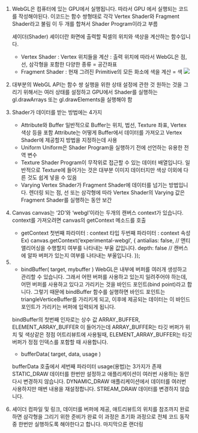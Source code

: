 1. WebGL은 컴퓨터에 있는 GPU에서 실행됩니다. 
    따라서 GPU 에서 실행되는 코드를 작성해야된다.
    이코드는 함수 쌍형태로 각각 Vertex Shader와 Fragment Shader라고 불림
    이 두 개를 합쳐서 Shader Program이라고 부름

    셰이더(Shader)
    셰이더란 화면에 출력할 픽셀의 위치와 색상을 계산하는 함수입니다.

    * Vertex Shader : Vertex 위치들을 계산
                    : 출력 위치에 따라서 WebGL은 점, 선, 삼각형을 포함한 다양한 종류
                    = 공간좌표
    * Fragment Shader : 현재 그려진 Primitive의 모든 화소에 색을 계산
                    = 색
    ![](https://shs400.github.io/images/shader.png)


2. 대부분의 WebGL API는 함수 쌍 실행을 위한 상태 설정에 관한 것
    원하는 것을 그리기 위해서는 여러 상태를 설정하고 GPU에서 Shader를 실행하는 gl.drawArrays 또는 gl.drawElements을 실행해야 함

3. Shader가 데이터를 받는 방법에는 4가지
    * Attribute와 Buffer
        일반적으로 Buffer는 위치, 법선, Texture 좌표, Vertex 색상 등을 포함
        Attribute는 어떻게 Buffer에서 데이터를 가져오고 Vertex Shader에 제공할지 방법을 지정하는데 사용
    * Uniform
        Uniform은 Shader Program을 실행하기 전에 선언하는 유용한 전역 변수
    * Texture
        Shader Program이 무작위로 접근할 수 있는 데이터 배열입니다. 일반적으로 Texture에 들어가는 것은 대부분 이미지 데이터지만 색상 이외에 다른 것도 쉽게 넣을 수 있음
    * Varying
        Vertex Shader가 Fragment Shader에 데이터를 넘기는 방법입니다. 렌더링 되는 점, 선 또는 삼각형에 따라 Vertex Shader의 Varying 값은 Fragment Shader를 실행하는 동안 보간


4. Canvas
    canvas는 ‘2D’와 ‘webgl’이라는 두개의 캔버스 context가 있습니다.
    context를 가져오려면 canvas의 getContext 메소드를 호출
    * getContext
        첫번째 파라미터 : context 타입
        두번째 파라미터 : context 속성
        Ex) canvas.getContext(‘experimental-webgl’, {
            antialias: false, // 앤티 앨리어싱을 수행할지 여부를 나타내는 부울 값입니다.
            depth: false // 캔버스에 알파 버퍼가 있는지 여부를 나타내는 부울입니다.
        });

5.  * bindBuffer( target, mybuffer )
    WebGL은 내부에 버퍼를 여러개 생성하고 관리할 수 있습니다.
    그래서 어떤 버퍼를 사용하고 있는지 일려주어야 하는데, 어떤 버퍼를 사용하고 있다고 가리키는 것을
    바인드 포인트(bind point)라고 합니다.
    그렇기 때문에 bindBuffer 함수를 실행하면 바인드 포인트는 triangleVerticeBuffer를 가리키게 되고,
    이후에 제공되는 데이터는 이 바인드 포인트가 가리키는 버퍼에 입력되게 됩니다.

    bindBuffer의 첫번째 인자로는 상수 값
    ARRAY_BUFFER, ELEMENT_ARRAY_BUFFER 이 들어가는데
    ARRAY_BUFFER는 타깃 버퍼가 위치 및 색상같은 정점 어트리뷰트에 사용될때,
    ELEMENT_ARRAY_BUFFER는 타깃 버퍼가 정점 인덱스를 포함할 때 사용합니다.

    * bufferData( target, data, usage )

    bufferData 호출에서 세번째 파라미터 usage(용법)는 3가지가 존재
    STATIC_DRAW
    데이터를 한번만 설정하고 애플리케이션이 여러번 사용하는 동안 다시 변경하지 않습니다.
    DYNAMIC_DRAW
    애플리케이션에서 데이터를 여러번 사용하지만 매번 내용을 재설정합니다.
    STREAM_DRAW
    데이터를 변경하지 않습니다.

6. 셰이더 컴파일 및 링크, 데이터를 버퍼에 제공, 애트리뷰트의 위치를 참조까지 완료하면 삼각형을 그리기 위한 준비가 완료
    이 과정은 초기화 과정으로 전체 코드 동작중 한번만 실행하도록 해야한다고 합니다. 마지막으론 랜더링
